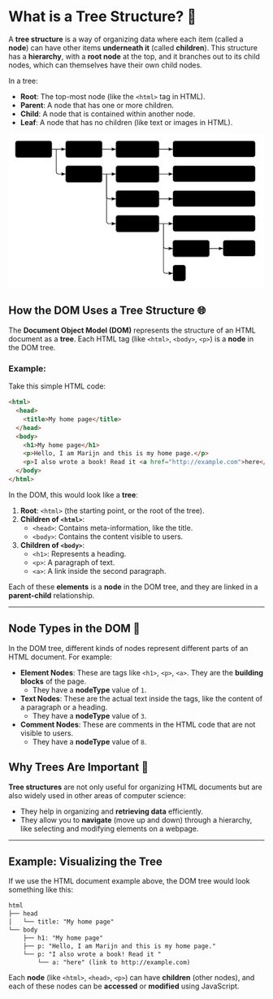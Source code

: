 # What is a Tree Structure? 🌳

A **tree structure** is a way of organizing data where each item (called a **node**) can have other items **underneath it** (called **children**). This structure has a **hierarchy**, with a **root node** at the top, and it branches out to its child nodes, which can themselves have their own child nodes. 

In a tree:
- **Root**: The top-most node (like the `<html>` tag in HTML).
- **Parent**: A node that has one or more children.
- **Child**: A node that is contained within another node.
- **Leaf**: A node that has no children (like text or images in HTML).

<div style="text-align: center;">
  <img src="./trees.PNG" alt="trees">
</div>

## How the DOM Uses a Tree Structure 🌐

The **Document Object Model (DOM)** represents the structure of an HTML document as a **tree**. Each HTML tag (like `<html>`, `<body>`, `<p>`) is a **node** in the DOM tree.

### Example:

Take this simple HTML code:
```html
<html>
  <head>
    <title>My home page</title>
  </head>
  <body>
    <h1>My home page</h1>
    <p>Hello, I am Marijn and this is my home page.</p>
    <p>I also wrote a book! Read it <a href="http://example.com">here</a>.</p>
  </body>
</html>
```

In the DOM, this would look like a **tree**:

1. **Root**: `<html>` (the starting point, or the root of the tree).
2. **Children of `<html>`**: 
   - `<head>`: Contains meta-information, like the title.
   - `<body>`: Contains the content visible to users.
3. **Children of `<body>`**:
   - `<h1>`: Represents a heading.
   - `<p>`: A paragraph of text.
   - `<a>`: A link inside the second paragraph.

Each of these **elements** is a **node** in the DOM tree, and they are linked in a **parent-child** relationship. 

---

## Node Types in the DOM 🧱

In the DOM tree, different kinds of nodes represent different parts of an HTML document. For example:
- **Element Nodes**: These are tags like `<h1>`, `<p>`, `<a>`. They are the **building blocks** of the page.
  - They have a **nodeType** value of `1`.
- **Text Nodes**: These are the actual text inside the tags, like the content of a paragraph or a heading.
  - They have a **nodeType** value of `3`.
- **Comment Nodes**: These are comments in the HTML code that are not visible to users.
  - They have a **nodeType** value of `8`.

## Why Trees Are Important 🌲

**Tree structures** are not only useful for organizing HTML documents but are also widely used in other areas of computer science:
- They help in organizing and **retrieving data** efficiently.
- They allow you to **navigate** (move up and down) through a hierarchy, like selecting and modifying elements on a webpage.

---

## Example: Visualizing the Tree

If we use the HTML document example above, the DOM tree would look something like this:

```
html
├── head
│   └── title: "My home page"
└── body
    ├── h1: "My home page"
    ├── p: "Hello, I am Marijn and this is my home page."
    └── p: "I also wrote a book! Read it "
        └── a: "here" (link to http://example.com)
```

Each **node** (like `<html>`, `<head>`, `<p>`) can have **children** (other nodes), and each of these nodes can be **accessed** or **modified** using JavaScript.


